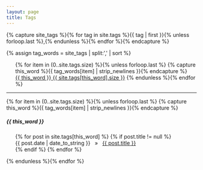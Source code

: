 ```yaml
---
layout: page
title: Tags
---
```


{% capture site_tags %}{% for tag in site.tags %}{{ tag | first }}{% unless forloop.last %},{% endunless %}{% endfor %}{% endcapture %}
<!-- site_tags: {{ site_tags }} -->
{% assign tag_words = site_tags | split:',' | sort %}
<!-- tag_words: {{ tag_words }} -->

<div>
  <ul class="tag-box inline">
  {% for item in (0..site.tags.size) %}{% unless forloop.last %}
    {% capture this_word %}{{ tag_words[item] | strip_newlines }}{% endcapture %}
    <span style="white-space: pre"><a href="#{{ this_word | cgi_escape }}"><i class="fa fa-tags fa-rotate-90 fa-sm"></i>{{ this_word }}<span> {{ site.tags[this_word].size }}</span></a></span>
    {% endunless %}{% endfor %}
  </ul>

  <hr>

  {% for item in (0..site.tags.size) %}{% unless forloop.last %}
    {% capture this_word %}{{ tag_words[item] | strip_newlines }}{% endcapture %}
    <h5 id="{{ this_word | cgi_escape }}">{{ this_word }}</h5>
    <ul class="posts">
    {% for post in site.tags[this_word] %}
      {% if post.title != null %}
        <li itemscope style="list-style-type:none">{{ post.date | date_to_string }} &nbsp;&nbsp;&raquo;&nbsp;&nbsp; <a href="{{ post.url }}">{{ post.title }}</a></li>
      {% endif %}
    {% endfor %}
    </ul>
  {% endunless %}{% endfor %}
</div>